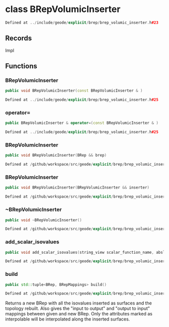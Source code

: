 # class BRepVolumicInserter

```cpp
Defined at ../include/geode/explicit/brep/brep_volumic_inserter.h#23
```

## Records

Impl



## Functions

### BRepVolumicInserter

```cpp
public void BRepVolumicInserter(const BRepVolumicInserter & )
```

```cpp
Defined at ../include/geode/explicit/brep/brep_volumic_inserter.h#25
```

### operator=

```cpp
public BRepVolumicInserter & operator=(const BRepVolumicInserter & )
```

```cpp
Defined at ../include/geode/explicit/brep/brep_volumic_inserter.h#25
```

### BRepVolumicInserter

```cpp
public void BRepVolumicInserter(BRep && brep)
```

```cpp
Defined at /github/workspace/src/geode/explicit/brep/brep_volumic_inserter.cpp#331
```

### BRepVolumicInserter

```cpp
public void BRepVolumicInserter(BRepVolumicInserter && inserter)
```

```cpp
Defined at /github/workspace/src/geode/explicit/brep/brep_volumic_inserter.cpp#336
```

### ~BRepVolumicInserter

```cpp
public void ~BRepVolumicInserter()
```

```cpp
Defined at /github/workspace/src/geode/explicit/brep/brep_volumic_inserter.cpp#341
```

### add_scalar_isovalues

```cpp
public void add_scalar_isovalues(string_view scalar_function_name, absl::Span<const double> scalar_function_values)
```

```cpp
Defined at /github/workspace/src/geode/explicit/brep/brep_volumic_inserter.cpp#343
```

### build

```cpp
public std::tuple<BRep, BRepMappings> build()
```

```cpp
Defined at /github/workspace/src/geode/explicit/brep/brep_volumic_inserter.cpp#351
```

 Returns a new BRep with all the isovalues inserted as surfaces and the topology rebuilt. Also gives the "input to output" and "output to input" mappings between given and new BRep. Only the attributes marked as interpolable will be interpolated along the inserted surfaces.



